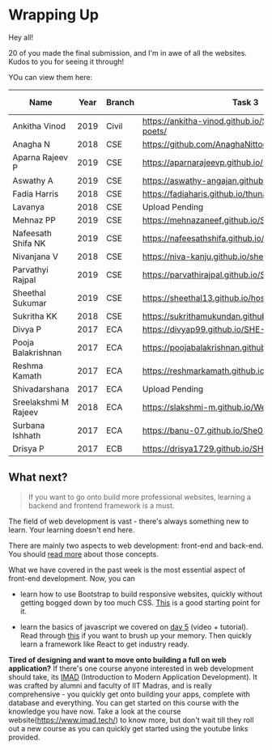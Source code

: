 # Wrapping Up

Hey all!

20 of you made the final submission, and I'm in awe of all the websites. Kudos to you for seeing it through!

YOu can view them here:

| Name                 | Year | Branch | Task 3                                                   | SHE WEBSITE |
|----------------------|------|--------|----------------------------------------------------------|-------------|
| Ankitha Vinod        | 2019 | Civil  | https://ankitha-vinod.github.io/Society-for-young-poets/ |             |
| Anagha N             | 2018 | CSE    | https://github.com/AnaghaNittoor/SHE.git                 | Yes         |
| Aparna Rajeev P      | 2019 | CSE    | https://aparnarajeevp.github.io/shewebsite/index.html    | yes         |
| Aswathy A            | 2019 | CSE    | https://aswathy-angajan.github.io/SHE/                   | Yes         |
| Fadia Harris         | 2018 | CSE    | https://fadiaharis.github.io/thuna-19/home.html          |             |
| Lavanya              | 2018 | CSE    | Upload Pending                                           |             |
| Mehnaz PP            | 2019 | CSE    | https://mehnazaneef.github.io/SHE-GCEK/                  | Yes         |
| Nafeesath Shifa NK   | 2019 | CSE    | https://nafeesathshifa.github.io/task3/                  | Yes         |
| Nivanjana V          | 2018 | CSE    | https://niva-kanju.github.io/she/index.html              | Yes         |
| Parvathyi Rajpal     | 2019 | CSE    | https://parvathirajpal.github.io/SheWebsite/             | Yes         |
| Sheethal Sukumar     | 2019 | CSE    | https://sheethal13.github.io/hosting-comet-website/      |             |
| Sukritha KK          | 2018 | CSE    | https://sukrithamukundan.github.io/web-html-css/         |             |
| Divya P              | 2017 | ECA    | https://divyap99.github.io/SHE-WEBPAGE/                  | Yes         |
| Pooja Balakrishnan   | 2017 | ECA    | https://poojabalakrishnan.github.io/sheweb.github.io/    | Yes         |
| Reshma Kamath        | 2017 | ECA    | https://reshmarkamath.github.io/ShecoderWebsite/         | Yes         |
| Shivadarshana        | 2017 | ECA    | Upload Pending                                           |             |
| Sreelakshmi M Rajeev | 2018 | ECA    | https://slakshmi-m.github.io/Website-SHE/                | Yes         |
| Surbana Ishhath      | 2017 | ECA    | https://banu-07.github.io/She07.github.io/               | Yes         |
| Drisya P             | 2017 | ECB    | https://drisya1729.github.io/SHE_GCEK/                   | Yes         |

## What next?

> If you want to go onto build more professional websites, learning a backend and frontend framework is a must. 

The field of web development is vast - there's always something new to learn. Your learning doesn't end here. 

There are mainly two aspects to web development: front-end and back-end. You should [read more](https://www.geeksforgeeks.org/what-is-the-difference-between-front-end-and-back-end-web-development/) about those concepts. 

What we have covered in the past week is the most essential aspect of front-end development. Now, you can 
* learn how to use Bootstrap to build responsive websites, quickly without getting bogged down by too much CSS. [This](https://www.udemy.com/course/bootstrap-4-tutorials/?LSNPUBID=JVFxdTr9V80&ranEAID=JVFxdTr9V80&ranMID=39197&ranSiteID=JVFxdTr9V80-VVN4hfxoHj4MA.kr2IYnlA) is a good starting point for it.

* learn the basics of javascript we covered on [day 5](https://github.com/liyanasahir/mission-buildwebsite/blob/master/day5.md) (video + tutorial). Read through [this](https://developer.mozilla.org/en-US/docs/Web/JavaScript/A_re-introduction_to_JavaScript) if you want to brush up your memory. Then quickly learn a framework like React to get industry ready. 

**Tired of designing and want to move onto building a full on web application?** If there's one course anyone interested in web development should take, its [IMAD](https://www.youtube.com/watch?v=zCJuaI51Oek&list=PLJ6vobRc0TSIZS7r0eKYfJ2HF95NGKY5s) (Introduction to Modern Application Development). It was crafted by alumni and faculty of IIT Madras, and is really comprehensive - you quickly get onto building your apps, complete with database and everything. You can get started on this course with the knowledge you have now. Take a look at the course website(https://www.imad.tech/) to know more, but don't wait till they roll out a new course as you can quickly get started using the youtube links provided. 






